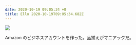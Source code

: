 ```yaml
---
date: 2020-10-19 09:05:34 +0
title: Ello 2020-10-19T09:05:34.682Z
---
```

![](https://assets2.ello.co/uploads/asset/attachment/12069077/ello-optimized-b922c13c.jpg)

Amazon のビジネスアカウントを作った。品揃えがマニアックだ。


